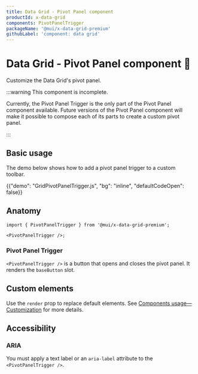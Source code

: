 ```yaml
---
title: Data Grid - Pivot Panel component
productId: x-data-grid
components: PivotPanelTrigger
packageName: '@mui/x-data-grid-premium'
githubLabel: 'component: data grid'
---
```


# Data Grid - Pivot Panel component [<span class="plan-premium"></span>](/x/introduction/licensing/#premium-plan 'Premium plan') 🚧

<p class="description">Customize the Data Grid's pivot panel.</p>

:::warning
This component is incomplete.

Currently, the Pivot Panel Trigger is the only part of the Pivot Panel component available.
Future versions of the Pivot Panel component will make it possible to compose each of its parts to create a custom pivot panel.

:::

## Basic usage

The demo below shows how to add a pivot panel trigger to a custom toolbar.

{{"demo": "GridPivotPanelTrigger.js", "bg": "inline", "defaultCodeOpen": false}}

## Anatomy

```tsx
import { PivotPanelTrigger } from '@mui/x-data-grid-premium';

<PivotPanelTrigger />;
```

### Pivot Panel Trigger

`<PivotPanelTrigger />` is a button that opens and closes the pivot panel.
It renders the `baseButton` slot.

## Custom elements

Use the `render` prop to replace default elements.
See [Components usage—Customization](/x/react-data-grid/components/usage/#customization) for more details.

## Accessibility

### ARIA

You must apply a text label or an `aria-label` attribute to the `<PivotPanelTrigger />`.

